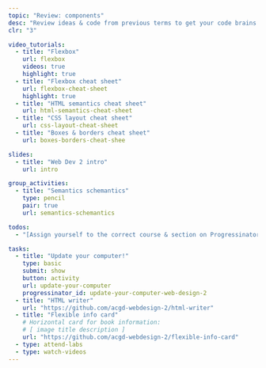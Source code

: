 ```yaml
---
topic: "Review: components"
desc: "Review ideas & code from previous terms to get your code brains working again."
clr: "3"

video_tutorials:
  - title: "Flexbox"
    url: flexbox
    videos: true
    highlight: true
  - title: "Flexbox cheat sheet"
    url: flexbox-cheat-sheet
    highlight: true
  - title: "HTML semantics cheat sheet"
    url: html-semantics-cheat-sheet
  - title: "CSS layout cheat sheet"
    url: css-layout-cheat-sheet
  - title: "Boxes & borders cheat sheet"
    url: boxes-borders-cheat-shee

slides:
  - title: "Web Dev 2 intro"
    url: intro

group_activities:
  - title: "Semantics schemantics"
    type: pencil
    pair: true
    url: semantics-schemantics

todos:
  - "[Assign yourself to the correct course & section on Progressinator for due dates](https://progress.learn-the-web.algonquindesign.ca/profile/)"

tasks:
  - title: "Update your computer!"
    type: basic
    submit: show
    button: activity
    url: update-your-computer
    progressinator_id: update-your-computer-web-design-2
  - title: "HTML writer"
    url: "https://github.com/acgd-webdesign-2/html-writer"
  - title: "Flexible info card"
    # Horizontal card for book information:
    # [ image title description ]
    url: "https://github.com/acgd-webdesign-2/flexible-info-card"
  - type: attend-labs
  - type: watch-videos
---
```

